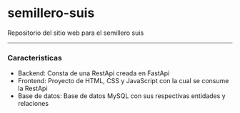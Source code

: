 # semillero-suis
Repositorio del sitio web para el semillero suis

---
### Caracteristicas
- Backend: Consta de una RestApi creada en FastApi
- Frontend: Proyecto de HTML, CSS y JavaScript con la cual se consume la RestApi
- Base de datos: Base de datos MySQL con sus respectivas entidades y relaciones
